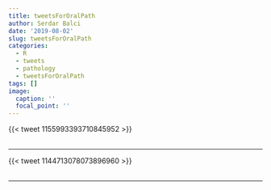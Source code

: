```yaml
---
title: tweetsForOralPath
author: Serdar Balci
date: '2019-08-02'
slug: tweetsForOralPath
categories:
  - R
  - tweets
  - pathology
  - tweetsForOralPath
tags: []
image:
  caption: ''
  focal_point: ''
---
```



{{< tweet 1155993393710845952 >}}
<br>
<br>
<hr>
{{< tweet 1144713078073896960 >}}
<br>
<br>
<hr>
